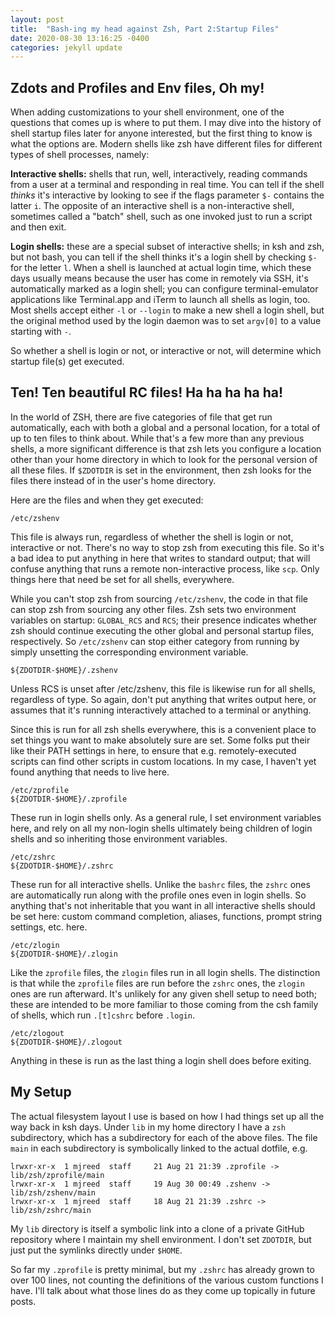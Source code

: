 ```yaml
---
layout: post
title:  "Bash-ing my head against Zsh, Part 2:Startup Files"
date: 2020-08-30 13:16:25 -0400
categories: jekyll update
---
```

## Zdots and Profiles and Env files, Oh my!

When adding customizations to your shell environment, one of the questions
that comes up is where to put them. I may dive into the history of shell
startup files later for anyone interested, but the first thing to know is
what the options are. Modern shells like zsh have different files for different
types of shell processes, namely:

**Interactive shells:** shells that run, well, interactively, reading commands
from a user at a terminal and responding in real time. You can tell if the
shell _thinks_ it's interactive by looking to see if the flags parameter `$-`
contains the latter `i`. The opposite of an interactive shell is a
non-interactive shell, sometimes called a "batch" shell, such as one invoked
just to run a script and then exit.

**Login shells:** these are a special subset of interactive shells; in ksh and
zsh, but not bash, you can tell if the shell thinks it's a login shell by
checking `$-` for the letter `l`. When a shell is launched at actual login
time, which these days usually means because the user has come in remotely via
SSH, it's automatically marked as a login shell; you can configure
terminal-emulator applications like Terminal.app and iTerm to launch all shells
as login, too. Most shells accept either `-l` or `--login` to make a new shell
a login shell, but the original method used by the login daemon was to set
`argv[0]` to a value starting with `-`.

So whether a shell is login or not, or interactive or not, will determine
which startup file(s) get executed.

## Ten! Ten beautiful RC files! Ha ha ha ha ha!

In the world of ZSH, there are five categories of file that get run
automatically, each with both a global and a personal location, for a
total of up to ten files to think about. While that's a few more than any
previous shells, a more significant difference is that zsh lets you configure
a location other than your home directory in which to look for the personal
version of all these files. If `$ZDOTDIR` is set in the environment, then zsh
looks for the files there instead of in the user's home directory.

Here are the files and when they get executed:

    /etc/zshenv

This file is always run, regardless of whether the shell is login or
not, interactive or not. There's no way to stop zsh from executing
this file. So it's a bad idea to put anything in here that writes
to standard output; that will confuse anything that runs a remote
non-interactive process, like `scp`. Only things here that need
be set for all shells, everywhere.

While you can't stop zsh from sourcing `/etc/zshenv`, the code in
that file can stop zsh from sourcing any other files. Zsh sets
two environment variables on startup: `GLOBAL_RCS` and `RCS`; their
presence indicates whether zsh should continue executing the other
global and personal startup files, respectively. So `/etc/zshenv`
can stop either category from running by simply unsetting the
corresponding environment variable.

    ${ZDOTDIR-$HOME}/.zshenv

Unless RCS is unset after /etc/zshenv, this file is likewise run
for all shells, regardless of type. So again, don't put anything that
writes output here, or assumes that it's running interactively
attached to a terminal or anything.

Since this is run for all zsh shells everywhere, this is a convenient
place to set things you want to make absolutely sure are set. Some
folks put their like their PATH settings in here, to ensure that
e.g. remotely-executed scripts can find other scripts in custom
locations. In my case, I haven't yet found anything that needs to
live here.

    /etc/zprofile
    ${ZDOTDIR-$HOME}/.zprofile

These run in login shells only. As a general rule, I set environment
variables here, and rely on all my non-login shells ultimately
being children of login shells and so inheriting those environment
variables.

    /etc/zshrc
    ${ZDOTDIR-$HOME}/.zshrc

These run for all interactive shells. Unlike the `bashrc` files, the
`zshrc` ones are automatically run along with the profile ones even in
login shells. So anything that's not inheritable that you want in all
interactive shells should be set here: custom command completion,
aliases, functions, prompt string settings, etc.
here.

    /etc/zlogin
    ${ZDOTDIR-$HOME}/.zlogin

Like the `zprofile` files, the `zlogin` files run in all login shells.
The distinction is that while the `zprofile` files are run before
the `zshrc` ones, the `zlogin` ones are run afterward. It's unlikely
for any given shell setup to need both; these are intended to be more
familiar to those coming from the csh family of shells, which run
`.[t]cshrc` before `.login`.

    /etc/zlogout
    ${ZDOTDIR-$HOME}/.zlogout

Anything in these is run as the last thing a login shell does before
exiting.

## My Setup

The actual filesystem layout I use is based on how I had things set up
all the way back in ksh days. Under `lib` in my home directory I have
a `zsh` subdirectory, which has a subdirectory for each of the above
files. The file `main` in each subdirectory is symbolically linked to the
actual dotfile, e.g.

    lrwxr-xr-x  1 mjreed  staff     21 Aug 21 21:39 .zprofile -> lib/zsh/zprofile/main
    lrwxr-xr-x  1 mjreed  staff     19 Aug 30 00:49 .zshenv -> lib/zsh/zshenv/main
    lrwxr-xr-x  1 mjreed  staff     18 Aug 21 21:39 .zshrc -> lib/zsh/zshrc/main

My `lib` directory is itself a symbolic link into a clone of a private GitHub
repository where I maintain my shell environment. I don't set `ZDOTDIR`, but
just put the symlinks directly under `$HOME`.

So far my `.zprofile` is pretty minimal, but my `.zshrc` has already
grown to over 100 lines, not counting the definitions of the various
custom functions I have. I'll talk about what those lines do as they come
up topically in future posts.
